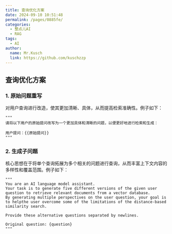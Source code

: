 ```yaml
---
title: 查询优化方案
date: 2024-09-10 10:51:48
permalink: /pages/0885fe/
categories:
  - 整点儿AI
  - RAG
tags:
  - AI
author: 
  name: Mr.Kusch
  link: https://github.com/kuschzzp
---
```

## 查询优化方案

### 1. 原始问题重写

对用户查询进行改造，使其更加清晰、具体，从而提高检索准确性。例子如下：

```
"""
请将以下用户的原始提问改写为一个更加具体和清晰的问题，以便更好地进行检索和生成：

用户提问：{{原始提问}}
"""
```
### 2. 生成子问题

核心思想在于将单个查询拓展为多个相关的问题进行查询，从而丰富上下文内容的多样性和覆盖范围。例子如下：

```
"""
You are an AI language model assistant. 
Your task is to generate five different versions of the given user question to retrieve relevant documents from a vector database. 
By generating multiple perspectives on the user question, your goal is to helpthe user overcome some of the limitations of the distance-based similarity search. 

Provide these alternative questions separated by newlines.

Original question: {question}
"""
```













